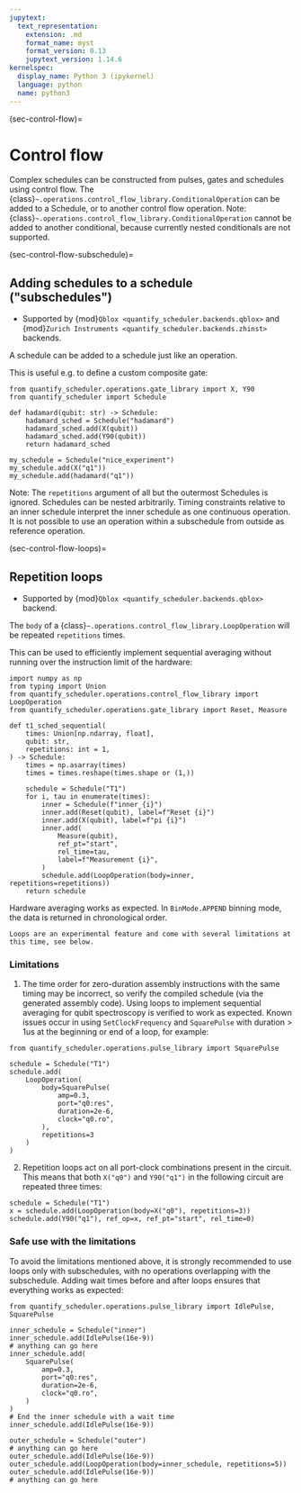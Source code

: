 ```yaml
---
jupytext:
  text_representation:
    extension: .md
    format_name: myst
    format_version: 0.13
    jupytext_version: 1.14.6
kernelspec:
  display_name: Python 3 (ipykernel)
  language: python
  name: python3
---
```


(sec-control-flow)=
# Control flow

Complex schedules can be constructed from pulses, gates and schedules using control flow. The {class}`~.operations.control_flow_library.ConditionalOperation` can be added to a Schedule, or to another control flow operation. Note: {class}`~.operations.control_flow_library.ConditionalOperation` cannot be added to another conditional, because currently nested conditionals are not supported.

(sec-control-flow-subschedule)=
## Adding schedules to a schedule ("subschedules")

- Supported by {mod}`Qblox <quantify_scheduler.backends.qblox>` and
  {mod}`Zurich Instruments <quantify_scheduler.backends.zhinst>` backends.

A schedule can be added to a schedule just like an operation.

This is useful e.g. to define a custom composite gate:
```{code-cell} ipython3
from quantify_scheduler.operations.gate_library import X, Y90
from quantify_scheduler import Schedule

def hadamard(qubit: str) -> Schedule:
    hadamard_sched = Schedule("hadamard")
    hadamard_sched.add(X(qubit))
    hadamard_sched.add(Y90(qubit))
    return hadamard_sched

my_schedule = Schedule("nice_experiment")
my_schedule.add(X("q1"))
my_schedule.add(hadamard("q1"))
```

Note: The `repetitions` argument of all but the outermost Schedules is ignored. Schedules can be nested arbitrarily. Timing constraints relative to an inner schedule interpret the inner schedule as one continuous operation. It is not possible to use an operation within a subschedule from outside as reference operation.

(sec-control-flow-loops)=
## Repetition loops

- Supported by {mod}`Qblox <quantify_scheduler.backends.qblox>` backend.

The `body` of a {class}`~.operations.control_flow_library.LoopOperation` will be repeated `repetitions` times.

This can be used to efficiently implement sequential averaging without running over the instruction limit of the hardware:
```{code-cell} ipython3
import numpy as np
from typing import Union
from quantify_scheduler.operations.control_flow_library import LoopOperation
from quantify_scheduler.operations.gate_library import Reset, Measure

def t1_sched_sequential(
    times: Union[np.ndarray, float],
    qubit: str,
    repetitions: int = 1,
) -> Schedule:
    times = np.asarray(times)
    times = times.reshape(times.shape or (1,))

    schedule = Schedule("T1")
    for i, tau in enumerate(times):
        inner = Schedule(f"inner_{i}")
        inner.add(Reset(qubit), label=f"Reset {i}")
        inner.add(X(qubit), label=f"pi {i}")
        inner.add(
            Measure(qubit),
            ref_pt="start",
            rel_time=tau,
            label=f"Measurement {i}",
        )
        schedule.add(LoopOperation(body=inner, repetitions=repetitions))
    return schedule
```
Hardware averaging works as expected. In `BinMode.APPEND` binning mode, the data is returned in chronological order.

```{note}
Loops are an experimental feature and come with several limitations at this time, see below.
```

### Limitations
1. The time order for zero-duration assembly instructions with the same timing may be incorrect, so verify the compiled schedule (via the generated assembly code). Using loops to implement sequential averaging for qubit spectroscopy is verified to work as expected. Known issues occur in using `SetClockFrequency` and `SquarePulse` with duration > 1us at the beginning or end of a loop, for example:
```{code-cell} ipython3
from quantify_scheduler.operations.pulse_library import SquarePulse

schedule = Schedule("T1")
schedule.add(
    LoopOperation(
        body=SquarePulse(
            amp=0.3,
            port="q0:res",
            duration=2e-6,
            clock="q0.ro",
        ),
        repetitions=3
    )
)
```
2. Repetition loops act on all port-clock combinations present in the circuit. This means that both `X("q0")` and `Y90("q1")` in the following circuit are repeated three times:
```{code-cell} ipython3
schedule = Schedule("T1")
x = schedule.add(LoopOperation(body=X("q0"), repetitions=3))
schedule.add(Y90("q1"), ref_op=x, ref_pt="start", rel_time=0)
```
### Safe use with the limitations
To avoid the limitations mentioned above, it is strongly recommended to use loops only with subschedules, with no operations overlapping with the subschedule. Adding wait times before and after loops ensures that everything works as expected:
```{code-cell} ipython3
from quantify_scheduler.operations.pulse_library import IdlePulse, SquarePulse

inner_schedule = Schedule("inner")
inner_schedule.add(IdlePulse(16e-9))
# anything can go here
inner_schedule.add(
    SquarePulse(
        amp=0.3,
        port="q0:res",
        duration=2e-6,
        clock="q0.ro",
    )
)
# End the inner schedule with a wait time
inner_schedule.add(IdlePulse(16e-9))

outer_schedule = Schedule("outer")
# anything can go here
outer_schedule.add(IdlePulse(16e-9))
outer_schedule.add(LoopOperation(body=inner_schedule, repetitions=5))
outer_schedule.add(IdlePulse(16e-9))
# anything can go here
```
